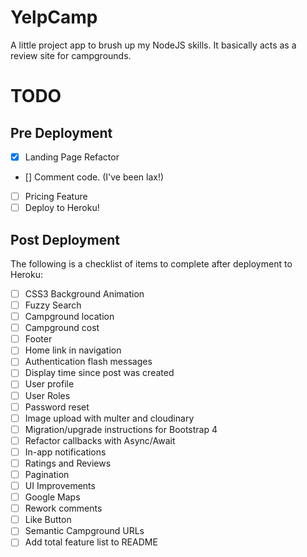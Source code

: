 # YelpCamp

A little project app to brush up my NodeJS skills. It basically acts as a review site for campgrounds.

# TODO

## Pre Deployment
- [x] Landing Page Refactor
- [] Comment code. (I've been lax!)
- [ ] Pricing Feature
- [ ] Deploy to Heroku!

## Post Deployment
The following is a checklist of items to complete after deployment to Heroku:
- [ ] CSS3 Background Animation
- [ ] Fuzzy Search
- [ ] Campground location 
- [ ] Campground cost 
- [ ] Footer 
- [ ] Home link in navigation 
- [ ] Authentication flash messages 
- [ ] Display time since post was created 
- [ ] User profile
- [ ] User Roles 
- [ ] Password reset 
- [ ] Image upload with multer and cloudinary 
- [ ] Migration/upgrade instructions for Bootstrap 4
- [ ] Refactor callbacks with Async/Await
- [ ] In-app notifications
- [ ] Ratings and Reviews
- [ ] Pagination
- [ ] UI Improvements
- [ ] Google Maps
- [ ] Rework comments
- [ ] Like Button
- [ ] Semantic Campground URLs
- [ ] Add total feature list to README